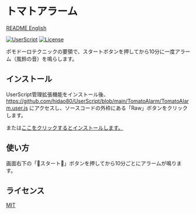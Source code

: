 # トマトアラーム

[README English](./README.md)

[![UserScript](https://img.shields.io/badge/Framework-UserScript-blue.svg)](https://en.wikipedia.org/wiki/Userscript)
[![License](https://img.shields.io/github/license/hidao80/UserScript)](/LICENSE)

ポモドーロテクニックの要領で、スタートボタンを押してから10分に一度アラーム（風鈴の音）を鳴らします。

## インストール

UserScript管理拡張機能をインストール後、https://github.com/hidao80/UserScript/blob/main/TomatoAlarm/TomatoAlarm.user.js にアクセスし、ソースコードの外枠にある「Raw」ボタンをクリックします。

または[ここをクリックするとインストールします。](https://github.com/hidao80/UserScript/raw/main/TomatoAlarm/TomatoAlarm.user.js)

## 使い方

画面右下の「🍅スタート🍅」ボタンを押してから10分ごとにアラームが鳴ります。

## ライセンス

[MIT](/LICENSE)
